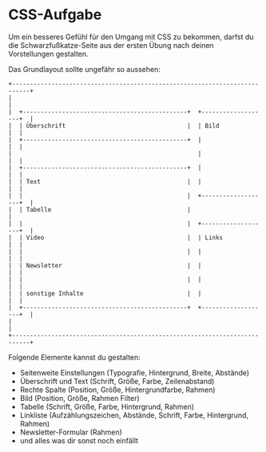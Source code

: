 # CSS-Aufgabe

Um ein besseres Gefühl für den Umgang mit CSS zu bekommen, darfst du die Schwarzfußkatze-Seite aus der ersten Übung nach deinen Vorstellungen gestalten.

Das Grundlayout sollte ungefähr so aussehen:

```plaintext
+---------------------------------------------------------------------------+
|                                                                           |
|  +----------------------------------------------+  +-------------------+  |
|  | Überschrift                                  |  | Bild              |  |
|  +----------------------------------------------+  |                   |  |
|                                                    |                   |  |
|  +----------------------------------------------+  |                   |  |
|  | Text                                         |  |                   |  |
|  |                                              |  +-------------------+  |
|  | Tabelle                                      |                         |
|  |                                              |  +-------------------+  |
|  | Video                                        |  | Links             |  |
|  |                                              |  |                   |  |
|  | Newsletter                                   |  |                   |  |
|  |                                              |  |                   |  |
|  | sonstige Inhalte                             |  |                   |  |
|  +----------------------------------------------+  +-------------------+  |
|                                                                           |
+---------------------------------------------------------------------------+
```

Folgende Elemente kannst du gestalten:

- Seitenweite Einstellungen (Typografie, Hintergrund, Breite, Abstände)
- Überschrift und Text (Schrift, Größe, Farbe, Zeilenabstand)
- Rechte Spalte (Position, Größe, Hintergrundfarbe, Rahmen)
- Bild (Position, Größe, Rahmen Filter)
- Tabelle (Schrift, Größe, Farbe, Hintergrund, Rahmen)
- Linkliste (Aufzählungszeichen, Abstände, Schrift, Farbe, Hintergrund, Rahmen)
- Newsletter-Formular (Rahmen)
- und alles was dir sonst noch einfällt
